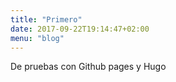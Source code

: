 ```yaml
---
title: "Primero"
date: 2017-09-22T19:14:47+02:00
menu: "blog"
---
```


De pruebas con Github pages y Hugo

